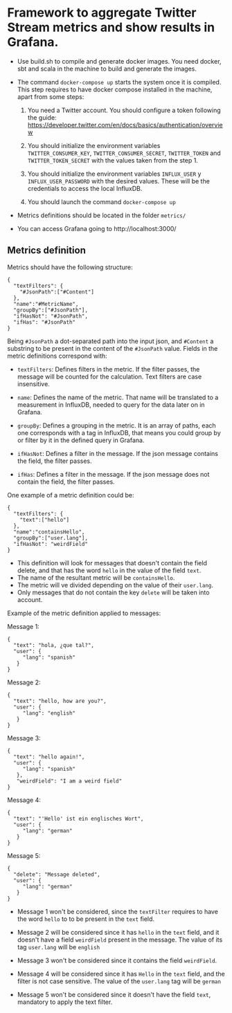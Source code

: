 # Framework to aggregate Twitter Stream metrics and show results in Grafana.

- Use build.sh to compile and generate docker images. 
You need docker, sbt and scala in the machine to build and generate the images.

- The command `docker-compose up` starts the system once it is compiled.
This step requires to have docker compose installed in the machine, apart from some steps:

    1. You need a Twitter account. You should configure a token following the guide:
https://developer.twitter.com/en/docs/basics/authentication/overview

    2. You should initialize the environment variables `TWITTER_CONSUMER_KEY`, `TWITTER_CONSUMER_SECRET`, 
    `TWITTER_TOKEN` and `TWITTER_TOKEN_SECRET` with the values taken from the step 1.
    
    3. You should initialize the environment variables `INFLUX_USER` y `INFLUX_USER_PASSWORD` 
    with the desired values. These will be the credentials to access the local InfluxDB.

    4. You should launch the command `docker-compose up`

- Metrics definitions should be located in the folder `metrics/`

- You can access Grafana going to http://localhost:3000/

## Metrics definition

Metrics should have the following structure:

```
{
  "textFilters": {
    "#JsonPath":["#Content"]
  },
  "name":"#MetricName",
  "groupBy":["#JsonPath"],
  "ifHasNot": "#JsonPath",
  "ifHas": "#JsonPath"
}
```

Being `#JsonPath` a dot-separated path into the input json, and `#Content` a substring 
to be present in the content of the `#JsonPath` value. Fields in the metric definitions
correspond with:

- `textFilters`: Defines filters in the metric. If the filter passes, the message will be 
counted for the calculation. Text filters are case insensitive.

- `name`: Defines the name of the metric. That name will be translated to a measurement in 
InfluxDB, needed to query for the data later on in Grafana.

- `groupBy`: Defines a grouping in the metric. It is an array of paths, each one corresponds 
with a tag in InfluxDB, that means you could group by or filter by it in the defined query 
in Grafana.

- `ifHasNot`: Defines a filter in the message. If the json message contains the field, 
the filter passes.

- `ifHas`: Defines a filter in the message. If the json message does not contain the field, the
filter passes.

One example of a metric definition could be:

```
{
  "textFilters": {
    "text":["hello"]
  },
  "name":"containsHello",
  "groupBy":["user.lang"],
  "ifHasNot": "weirdField"
}
```

- This definition will look for messages that doesn't contain the field delete, and that has the 
word `hello` in the value of the field `text`. 
- The name of the resultant metric will be `containsHello`.
- The metric will ve divided depending on the value of their `user.lang`.
- Only messages that do not contain the key `delete` will be taken into account.

Example of the metric definition applied to messages:

Message 1:
```
{
  "text": "hola, ¿que tal?",
  "user": {
     "lang": "spanish"
   }
}

```

Message 2:
```
{
  "text": "hello, how are you?",
  "user": {
     "lang": "english"
   }
}

```

Message 3:
```
{
  "text": "hello again!",
  "user": {
     "lang": "spanish"
   },
   "weirdField": "I am a weird field"
}

```

Message 4:
```
{
  "text": "'Hello' ist ein englisches Wort",
  "user": {
     "lang": "german"
   }
}

```

Message 5:
```
{
  "delete": "Message deleted",
  "user": {
     "lang": "german"
   }
}

```

- Message 1 won't be considered, since the `textFilter` requires to have the word `hello` to
to be present in the `text` field.

- Message 2 will be considered since it has `hello` in the `text` field, and it doesn't have 
a field `weirdField` present in the message. The value of its tag `user.lang` will be `english`

- Message 3 won't be considered since it contains the field `weirdField`.

- Message 4 will be considered since it has `Hello` in the `text` field, and the filter is not
case sensitive. The value of the `user.lang` tag will be `german`

- Message 5 won't be considered since it doesn't have the field `text`, mandatory to apply the
text filter.
 